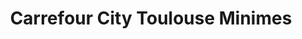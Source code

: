 ---
title: "Carrefour City Toulouse Minimes"
url: /toulouse/carrefour-city-toulouse-minimes/
shop: supermarché
---